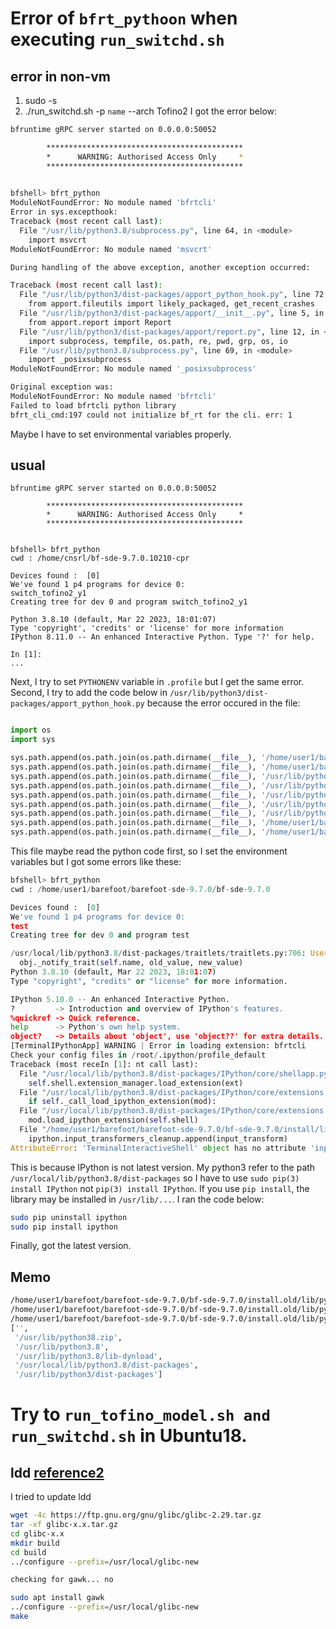 
# Error of `bfrt_pythoon` when executing `run_switchd.sh`
## error in non-vm
1. sudo -s
2. ./run_switchd.sh -p `name` --arch Tofino2
   I got the error below:
```bash
bfruntime gRPC server started on 0.0.0.0:50052

        ********************************************
        *      WARNING: Authorised Access Only     *
        ********************************************
    

bfshell> bfrt_python 
ModuleNotFoundError: No module named 'bfrtcli'
Error in sys.excepthook:
Traceback (most recent call last):
  File "/usr/lib/python3.8/subprocess.py", line 64, in <module>
    import msvcrt
ModuleNotFoundError: No module named 'msvcrt'

During handling of the above exception, another exception occurred:

Traceback (most recent call last):
  File "/usr/lib/python3/dist-packages/apport_python_hook.py", line 72, in apport_excepthook
    from apport.fileutils import likely_packaged, get_recent_crashes
  File "/usr/lib/python3/dist-packages/apport/__init__.py", line 5, in <module>
    from apport.report import Report
  File "/usr/lib/python3/dist-packages/apport/report.py", line 12, in <module>
    import subprocess, tempfile, os.path, re, pwd, grp, os, io
  File "/usr/lib/python3.8/subprocess.py", line 69, in <module>
    import _posixsubprocess
ModuleNotFoundError: No module named '_posixsubprocess'

Original exception was:
ModuleNotFoundError: No module named 'bfrtcli'
Failed to load bfrtcli python library
bfrt_cli_cmd:197 could not initialize bf_rt for the cli. err: 1
```
Maybe I have to set environmental variables properly.
## usual
```
bfruntime gRPC server started on 0.0.0.0:50052

        ********************************************
        *      WARNING: Authorised Access Only     *
        ********************************************
    

bfshell> bfrt_python 
cwd : /home/cnsrl/bf-sde-9.7.0.10210-cpr

Devices found :  [0]
We've found 1 p4 programs for device 0:
switch_tofino2_y1
Creating tree for dev 0 and program switch_tofino2_y1

Python 3.8.10 (default, Mar 22 2023, 18:01:07) 
Type 'copyright', 'credits' or 'license' for more information
IPython 8.11.0 -- An enhanced Interactive Python. Type '?' for help.

In [1]: 
...
```
Next, I try to set `PYTHONENV` variable in `.profile` but I get the same error.
Second, I try to add the code below in `/usr/lib/python3/dist-packages/apport_python_hook.py` because
the error occured in the file:
```python

import os
import sys

sys.path.append(os.path.join(os.path.dirname(__file__), '/home/user1/barefoot/barefoot-sde-9.7.0/bf-sde-9.7.0/tools2'))
sys.path.append(os.path.join(os.path.dirname(__file__), '/home/user1/barefoot/barefoot-sde-9.7.0/bf-sde-9.7.0/install/lib/python3.8'))
sys.path.append(os.path.join(os.path.dirname(__file__), '/usr/lib/python3/dist-packages'))
sys.path.append(os.path.join(os.path.dirname(__file__), '/usr/lib/python3.8/dist-packages'))
sys.path.append(os.path.join(os.path.dirname(__file__), '/usr/lib/python3.8/lib-dynload'))
sys.path.append(os.path.join(os.path.dirname(__file__), '/usr/lib/python3.8'))
sys.path.append(os.path.join(os.path.dirname(__file__), '/usr/lib/python2.7/lib-dynload'))
sys.path.append(os.path.join(os.path.dirname(__file__), '/home/user1/barefoot/barefoot-sde-9.7.0/bf-sde-9.7.0/install/lib/python3.8/lib-dynload'))
sys.path.append(os.path.join(os.path.dirname(__file__), '/home/user1/barefoot/barefoot-sde-9.7.0/bf-sde-9.7.0/install/lib/python3.8/lib2to3'))
```
This file maybe read the python code first, so I set the environment variables but I got some errors like these:
```python
bfshell> bfrt_python
cwd : /home/user1/barefoot/barefoot-sde-9.7.0/bf-sde-9.7.0

Devices found :  [0]
We've found 1 p4 programs for device 0:
test
Creating tree for dev 0 and program test

/usr/local/lib/python3.8/dist-packages/traitlets/traitlets.py:706: UserWarning: Config option `use_jedi` not recognized by `IPCompleter`.
  obj._notify_trait(self.name, old_value, new_value)
Python 3.8.10 (default, Mar 22 2023, 18:01:07) 
Type "copyright", "credits" or "license" for more information.

IPython 5.10.0 -- An enhanced Interactive Python.
?         -> Introduction and overview of IPython's features.
%quickref -> Quick reference.
help      -> Python's own help system.
object?   -> Details about 'object', use 'object??' for extra details.
[TerminalIPythonApp] WARNING | Error in loading extension: bfrtcli
Check your config files in /root/.ipython/profile_default
Traceback (most receIn [1]: nt call last):
  File "/usr/local/lib/python3.8/dist-packages/IPython/core/shellapp.py", line 248, in init_extensions
    self.shell.extension_manager.load_extension(ext)
  File "/usr/local/lib/python3.8/dist-packages/IPython/core/extensions.py", line 85, in load_extension
    if self._call_load_ipython_extension(mod):
  File "/usr/local/lib/python3.8/dist-packages/IPython/core/extensions.py", line 132, in _call_load_ipython_extension
    mod.load_ipython_extension(self.shell)
  File "/home/user1/barefoot/barefoot-sde-9.7.0/bf-sde-9.7.0/install/lib/python3.8/bfrtcli.py", line 2217, in load_ipython_extension
    ipython.input_transformers_cleanup.append(input_transform)
AttributeError: 'TerminalInteractiveShell' object has no attribute 'input_transformers_cleanup'

```
This is because IPython is not latest version.
My python3 refer to the path `/usr/local/lib/python3.8/dist-packages` so I have to use `sudo pip(3) install IPython` not `pip(3) install IPython`. If you use `pip install`, the library may be installed in `/usr/lib/...`.
I ran the code below:
```bash
sudo pip uninstall ipython
sudo pip install ipython
```
Finally, got the latest version.
## Memo
```bash
/home/user1/barefoot/barefoot-sde-9.7.0/bf-sde-9.7.0/install.old/lib/python3.8/bfrtLearn.py
/home/user1/barefoot/barefoot-sde-9.7.0/bf-sde-9.7.0/install.old/lib/python3.8/bfrtTable.py
/home/user1/barefoot/barefoot-sde-9.7.0/bf-sde-9.7.0/install.old/lib/python3.8/bfrtcli.py
['',
 '/usr/lib/python38.zip',
 '/usr/lib/python3.8',
 '/usr/lib/python3.8/lib-dynload',
 '/usr/local/lib/python3.8/dist-packages',
 '/usr/lib/python3/dist-packages']

```
# Try to `run_tofino_model.sh and run_switchd.sh` in Ubuntu18.
## ldd [reference](https://www.silicloud.com/ja/blog/linux%E3%81%A7glibc%E3%81%AE%E3%83%90%E3%83%BC%E3%82%B8%E3%83%A7%E3%83%B3%E3%82%92%E3%82%A2%E3%83%83%E3%83%97%E3%82%B0%E3%83%AC%E3%83%BC%E3%83%89%E3%81%99%E3%82%8B%E6%96%B9%E6%B3%95/)[2](https://stackoverflow.com/questions/74740941/how-can-i-resolve-this-issue-libm-so-6-version-glibc-2-29-not-found-c-c)
I tried to update ldd
```bash
wget -4c https://ftp.gnu.org/gnu/glibc/glibc-2.29.tar.gz
tar -xf glibc-x.x.tar.gz
cd glibc-x.x
mkdir build
cd build
../configure --prefix=/usr/local/glibc-new
```
```bash
checking for gawk... no
```
```bash
sudo apt install gawk
../configure --prefix=/usr/local/glibc-new
make

```

